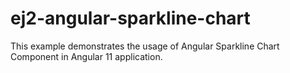 # ej2-angular-sparkline-chart
This example demonstrates the usage of Angular Sparkline Chart  Component in Angular 11 application.
